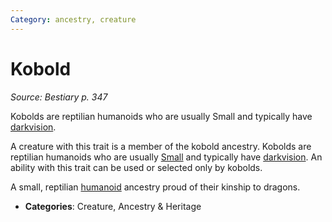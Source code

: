 ```yaml
---
Category: ancestry, creature
---
```

# Kobold  
*Source: Bestiary p. 347*  

Kobolds are reptilian humanoids who are usually Small and typically have [darkvision](../abilities/darkvision.md).

A creature with this trait is a member of the kobold ancestry. Kobolds are reptilian humanoids who are usually [Small](small-b1.md) and typically have [darkvision](../abilities/darkvision.md). An ability with this trait can be used or selected only by kobolds.

A small, reptilian [humanoid](humanoid.md) ancestry proud of their kinship to dragons.

- **Categories**: Creature, Ancestry & Heritage